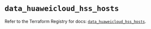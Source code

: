 # `data_huaweicloud_hss_hosts`

Refer to the Terraform Registry for docs: [`data_huaweicloud_hss_hosts`](https://registry.terraform.io/providers/huaweicloud/huaweicloud/1.71.1/docs/data-sources/hss_hosts).
